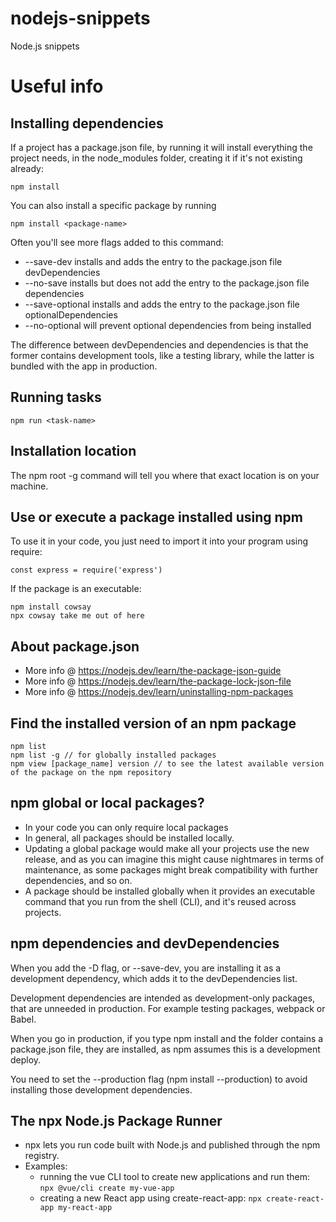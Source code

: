 # nodejs-snippets
Node.js snippets

# Useful info

## Installing dependencies

If a project has a package.json file, by running it will install everything the project needs, in the node_modules folder, creating it if it's not existing already:

    npm install

You can also install a specific package by running

    npm install <package-name>

Often you'll see more flags added to this command:

+ --save-dev installs and adds the entry to the package.json file devDependencies
+ --no-save installs but does not add the entry to the package.json file dependencies
+ --save-optional installs and adds the entry to the package.json file optionalDependencies
+ --no-optional will prevent optional dependencies from being installed

The difference between devDependencies and dependencies is that the former contains development tools, like a testing library, while the latter is bundled with the app in production.

## Running tasks

    npm run <task-name>


## Installation location

The npm root -g command will tell you where that exact location is on your machine.

## Use or execute a package installed using npm

To use it in your code, you just need to import it into your program using require:

    const express = require('express')

If the package is an executable:

    npm install cowsay
    npx cowsay take me out of here

## About package.json

+ More info @ https://nodejs.dev/learn/the-package-json-guide
+ More info @ https://nodejs.dev/learn/the-package-lock-json-file
+ More info @ https://nodejs.dev/learn/uninstalling-npm-packages

## Find the installed version of an npm package

    npm list 
    npm list -g // for globally installed packages
    npm view [package_name] version // to see the latest available version of the package on the npm repository

## npm global or local packages?

+ In your code you can only require local packages
+ In general, all packages should be installed locally.
+ Updating a global package would make all your projects use the new release, and as you can imagine this might cause nightmares in terms of maintenance, as some packages might break compatibility with further dependencies, and so on.
+ A package should be installed globally when it provides an executable command that you run from the shell (CLI), and it's reused across projects.

## npm dependencies and devDependencies

When you add the -D flag, or --save-dev, you are installing it as a development dependency, which adds it to the devDependencies list.

Development dependencies are intended as development-only packages, that are unneeded in production. For example testing packages, webpack or Babel.

When you go in production, if you type npm install and the folder contains a package.json file, they are installed, as npm assumes this is a development deploy.

You need to set the --production flag (npm install --production) to avoid installing those development dependencies.

## The npx Node.js Package Runner

+ npx lets you run code built with Node.js and published through the npm registry.
+ Examples:
    + running the vue CLI tool to create new applications and run them: `npx @vue/cli create my-vue-app`
    + creating a new React app using create-react-app: `npx create-react-app my-react-app`



 
